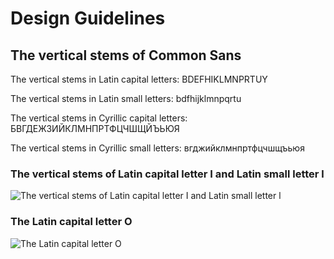 # Design Guidelines

## The vertical stems of Common Sans

The vertical stems in Latin capital letters: BDEFHIKLMNPRTUY

The vertical stems in Latin small letters: bdfhijklmnpqrtu

The vertical stems in Cyrillic capital letters: БВГДЕЖЗИЙКЛМНПРТФЦЧШЩЙЪЬЮЯ

The vertical stems in Cyrillic small letters: вгджийклмнпртфцчшщъьюя

### The vertical stems of Latin capital letter I and Latin small letter l

![The vertical stems of Latin capital letter I and Latin small letter l](https://github.com/StefanPeev/Common-Sans/blob/main/images/CommonSans_DesignGuide_01.jpg)


### The Latin capital letter O

![The Latin capital letter O](https://github.com/StefanPeev/Common-Sans/blob/main/images/CommonSans_DesignGuide_02.jpg)


